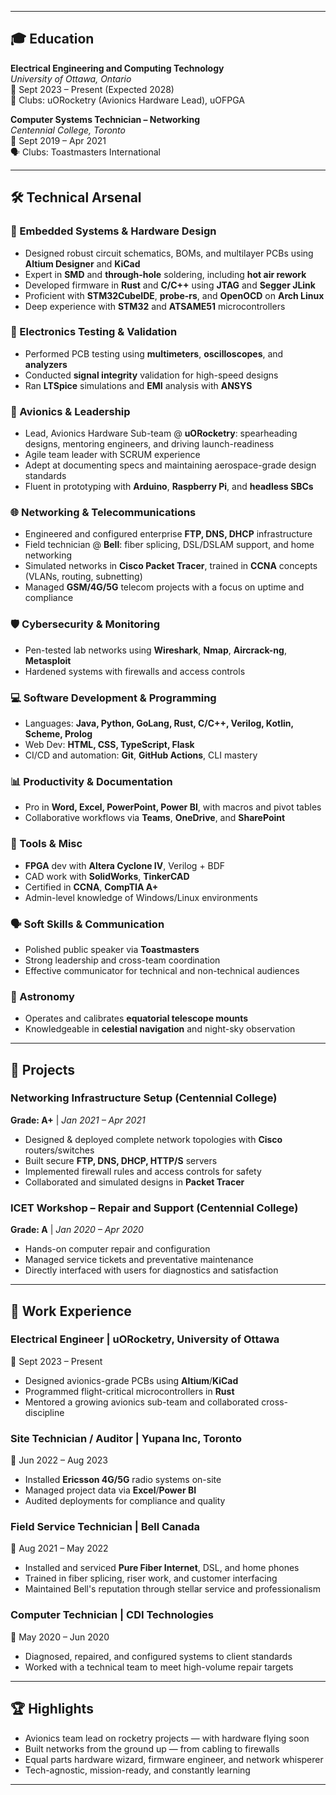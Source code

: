
---

## 🎓 Education

**Electrical Engineering and Computing Technology**  
*University of Ottawa, Ontario*  
📅 Sept 2023 – Present (Expected 2028)  
🔬 Clubs: uORocketry (Avionics Hardware Lead), uOFPGA

**Computer Systems Technician – Networking**  
*Centennial College, Toronto*  
📅 Sept 2019 – Apr 2021  
🗣️ Clubs: Toastmasters International

---

## 🛠️ Technical Arsenal

### 🔧 Embedded Systems & Hardware Design
- Designed robust circuit schematics, BOMs, and multilayer PCBs using **Altium Designer** and **KiCad**
- Expert in **SMD** and **through-hole** soldering, including **hot air rework**
- Developed firmware in **Rust** and **C/C++** using **JTAG** and **Segger JLink**
- Proficient with **STM32CubeIDE**, **probe-rs**, and **OpenOCD** on **Arch Linux**
- Deep experience with **STM32** and **ATSAME51** microcontrollers

### 🧪 Electronics Testing & Validation
- Performed PCB testing using **multimeters**, **oscilloscopes**, and **analyzers**
- Conducted **signal integrity** validation for high-speed designs
- Ran **LTSpice** simulations and **EMI** analysis with **ANSYS**

### 🚀 Avionics & Leadership
- Lead, Avionics Hardware Sub-team @ **uORocketry**: spearheading designs, mentoring engineers, and driving launch-readiness
- Agile team leader with SCRUM experience
- Adept at documenting specs and maintaining aerospace-grade design standards
- Fluent in prototyping with **Arduino**, **Raspberry Pi**, and **headless SBCs**

### 🌐 Networking & Telecommunications
- Engineered and configured enterprise **FTP, DNS, DHCP** infrastructure
- Field technician @ **Bell**: fiber splicing, DSL/DSLAM support, and home networking
- Simulated networks in **Cisco Packet Tracer**, trained in **CCNA** concepts (VLANs, routing, subnetting)
- Managed **GSM/4G/5G** telecom projects with a focus on uptime and compliance

### 🛡️ Cybersecurity & Monitoring
- Pen-tested lab networks using **Wireshark**, **Nmap**, **Aircrack-ng**, **Metasploit**
- Hardened systems with firewalls and access controls

### 💻 Software Development & Programming
- Languages: **Java, Python, GoLang, Rust, C/C++, Verilog, Kotlin, Scheme, Prolog**
- Web Dev: **HTML, CSS, TypeScript, Flask**
- CI/CD and automation: **Git**, **GitHub Actions**, CLI mastery

### 📊 Productivity & Documentation
- Pro in **Word, Excel, PowerPoint, Power BI**, with macros and pivot tables
- Collaborative workflows via **Teams**, **OneDrive**, and **SharePoint**

### 🧰 Tools & Misc
- **FPGA** dev with **Altera Cyclone IV**, Verilog + BDF
- CAD work with **SolidWorks**, **TinkerCAD**
- Certified in **CCNA**, **CompTIA A+**
- Admin-level knowledge of Windows/Linux environments

### 🗣️ Soft Skills & Communication
- Polished public speaker via **Toastmasters**
- Strong leadership and cross-team coordination
- Effective communicator for technical and non-technical audiences

### 🌌 Astronomy
- Operates and calibrates **equatorial telescope mounts**
- Knowledgeable in **celestial navigation** and night-sky observation

---

## 📁 Projects

### Networking Infrastructure Setup (Centennial College)  
**Grade: A+** | *Jan 2021 – Apr 2021*
- Designed & deployed complete network topologies with **Cisco** routers/switches
- Built secure **FTP, DNS, DHCP, HTTP/S** servers
- Implemented firewall rules and access controls for safety
- Collaborated and simulated designs in **Packet Tracer**

### ICET Workshop – Repair and Support (Centennial College)  
**Grade: A** | *Jan 2020 – Apr 2020*
- Hands-on computer repair and configuration
- Managed service tickets and preventative maintenance
- Directly interfaced with users for diagnostics and satisfaction

---

## 💼 Work Experience

### Electrical Engineer | **uORocketry, University of Ottawa**  
📅 Sept 2023 – Present  
- Designed avionics-grade PCBs using **Altium**/**KiCad**
- Programmed flight-critical microcontrollers in **Rust**
- Mentored a growing avionics sub-team and collaborated cross-discipline

### Site Technician / Auditor | **Yupana Inc, Toronto**  
📅 Jun 2022 – Aug 2023  
- Installed **Ericsson 4G/5G** radio systems on-site
- Managed project data via **Excel**/**Power BI**
- Audited deployments for compliance and quality

### Field Service Technician | **Bell Canada**  
📅 Aug 2021 – May 2022  
- Installed and serviced **Pure Fiber Internet**, DSL, and home phones
- Trained in fiber splicing, riser work, and customer interfacing
- Maintained Bell's reputation through stellar service and professionalism

### Computer Technician | **CDI Technologies**  
📅 May 2020 – Jun 2020  
- Diagnosed, repaired, and configured systems to client standards
- Worked with a technical team to meet high-volume repair targets

---

## 🏆 Highlights

- Avionics team lead on rocketry projects — with hardware flying soon
- Built networks from the ground up — from cabling to firewalls
- Equal parts hardware wizard, firmware engineer, and network whisperer
- Tech-agnostic, mission-ready, and constantly learning

---

